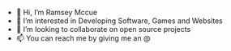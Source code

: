 - 👋 Hi, I’m Ramsey Mccue
- 👀 I’m interested in Developing Software, Games and Websites
- 💞️ I’m looking to collaborate on open source projects 
- 📫 You can reach me by giving me an @ 

<!---

--->
